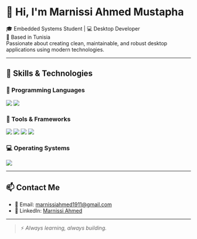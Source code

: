 # 👋 Hi, I'm Marnissi Ahmed Mustapha

🎓 Embedded Systems Student | 💻 Desktop Developer  
📍 Based in Tunisia  
Passionate about creating clean, maintainable, and robust desktop applications using modern technologies.

---

## 🚀 Skills & Technologies

### 🧠 Programming Languages
<p>
  <img src="https://img.shields.io/badge/C%23-239120?style=for-the-badge&logo=c-sharp&logoColor=white" />
  <img src="https://img.shields.io/badge/C++-00599C?style=for-the-badge&logo=c%2b%2b&logoColor=white" />
</p>

### 🧰 Tools & Frameworks
<p>
  <img src="https://img.shields.io/badge/.NET-512BD4?style=for-the-badge&logo=dotnet&logoColor=white" />
  <img src="https://img.shields.io/badge/WinForms-0078D7?style=for-the-badge&logo=windows&logoColor=white" />
  <img src="https://img.shields.io/badge/Git-F05032?style=for-the-badge&logo=git&logoColor=white" />
  <img src="https://img.shields.io/badge/SQL%20Server-CC2927?style=for-the-badge&logo=microsoftsqlserver&logoColor=white" />
</p>

### 💻 Operating Systems
<p>
  <img src="https://img.shields.io/badge/Windows-0078D6?style=for-the-badge&logo=windows&logoColor=white" />
</p>

---

## 📫 Contact Me

- 📧 Email: [marnissiahmed1911@gmail.com](mailto:marnissiahmed1911@gmail.com)  
- 💼 LinkedIn: [Marnissi Ahmed](https://www.linkedin.com/in/marnissi-ahmed-667382356/)

---

> ⚡ *Always learning, always building.*

